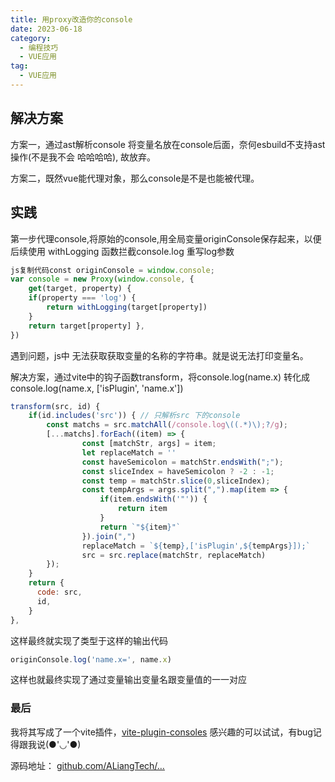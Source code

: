 ```yaml
---
title: 用proxy改造你的console
date: 2023-06-18
category: 
  - 编程技巧
  - VUE应用
tag: 
  - VUE应用
---
```

## 解决方案

方案一，通过ast解析console 将变量名放在console后面，奈何esbuild不支持ast操作(不是我不会 哈哈哈哈), 故放弃。

方案二，既然vue能代理对象，那么console是不是也能被代理。

## 实践

第一步代理console,将原始的console,用全局变量originConsole保存起来，以便后续使用 withLogging 函数拦截console.log 重写log参数

```js
js复制代码const originConsole = window.console; 
var console = new Proxy(window.console, { 
    get(target, property) { 
    if(property === 'log') { 
        return withLogging(target[property]) 
    } 
    return target[property] }, 
})
```

遇到问题，js中 无法获取获取变量的名称的字符串。就是说无法打印变量名。

解决方案，通过vite中的钩子函数transform，将console.log(name.x) 转化成 console.log(name.x, ['isPlugin', 'name.x'])

```js
transform(src, id) {
    if(id.includes('src')) { // 只解析src 下的console
        const matchs = src.matchAll(/console.log\((.*)\);?/g);
        [...matchs].forEach((item) => {
                const [matchStr, args] = item;
                let replaceMatch = ''
                const haveSemicolon = matchStr.endsWith(";"); 
                const sliceIndex = haveSemicolon ? -2 : -1;
                const temp = matchStr.slice(0,sliceIndex); 
                const tempArgs = args.split(",").map(item => {
                    if(item.endsWith('"')) {
                        return item
                    }
                    return `"${item}"`
                }).join(",")
                replaceMatch = `${temp},['isPlugin',${tempArgs}]);`
                src = src.replace(matchStr, replaceMatch)
        });
    }
    return {
      code: src,
      id,
    }
},
```

这样最终就实现了类型于这样的输出代码

```js
originConsole.log('name.x=', name.x)
```

这样也就最终实现了通过变量输出变量名跟变量值的一一对应

### 最后

我将其写成了一个vite插件，[vite-plugin-consoles](https://link.juejin.cn?target=https%3A%2F%2Fwww.npmjs.com%2Fpackage%2Fvite-plugin-consoles) 感兴趣的可以试试，有bug记得跟我说(●'◡'●)

源码地址： [github.com/ALiangTech/…](https://link.juejin.cn?target=https%3A%2F%2Fgithub.com%2FALiangTech%2Fvite-plugin-consoles%23readme)
